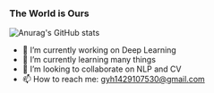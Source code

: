 ### The World is Ours
![Anurag's GitHub stats](https://github-readme-stats.vercel.app/api?username=Hui-cd&show_icons=true&theme=radical&count_private=true)

- 🔭 I’m currently working on Deep Learning 
- 🌱 I’m currently learning many things 
- 👯 I’m looking to collaborate on NLP and CV
- 📫 How to reach me: gyh1429107530@gmail.com
